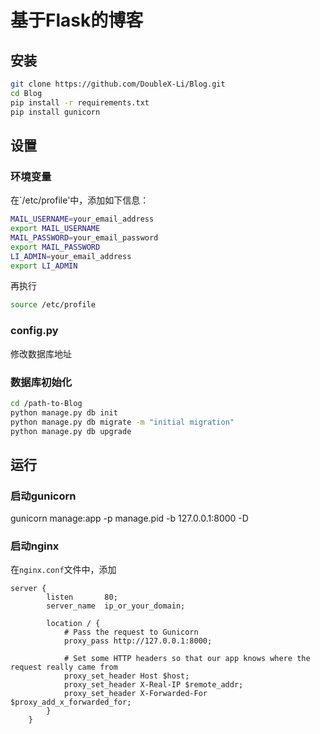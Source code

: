 # 基于Flask的博客
## 
## 安装
```bash
git clone https://github.com/DoubleX-Li/Blog.git
cd Blog
pip install -r requirements.txt
pip install gunicorn
```
## 设置
### 环境变量
在`/etc/profile'中，添加如下信息：
```bash
MAIL_USERNAME=your_email_address
export MAIL_USERNAME
MAIL_PASSWORD=your_email_password
export MAIL_PASSWORD
LI_ADMIN=your_email_address
export LI_ADMIN
```
再执行
```bash
source /etc/profile
```
### config.py
修改数据库地址

### 数据库初始化
```bash
cd /path-to-Blog
python manage.py db init
python manage.py db migrate -m "initial migration"
python manage.py db upgrade
```
## 运行
### 启动gunicorn
gunicorn manage:app -p manage.pid -b 127.0.0.1:8000 -D

### 启动nginx
在`nginx.conf`文件中，添加
```shell
server {
        listen       80;
        server_name  ip_or_your_domain;

        location / {
			# Pass the request to Gunicorn
			proxy_pass http://127.0.0.1:8000;

			# Set some HTTP headers so that our app knows where the request really came from
			proxy_set_header Host $host;
			proxy_set_header X-Real-IP $remote_addr;
			proxy_set_header X-Forwarded-For $proxy_add_x_forwarded_for;
		}
    }
```

